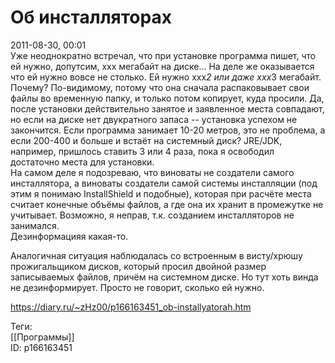 Об инсталляторах
=================

   
 2011-08-30, 00:01   
  Уже неоднократно встречал, что при установке программа пишет, что ей нужно, допутсим, xxx мегабайт на диске... На деле же оказывается что ей нужно вовсе не столько. Ей нужно xxx*2 или даже xxx*3 мегабайт. Почему? По-видимому, потому что она сначала распаковывает свои файлы во временную папку, и только потом копирует, куда просили. Да, после установки действительно занятое и заявленное места совпадают, но если на диске нет двукратного запаса -- установка успехом не закончится. Если программа занимает 10-20 метров, это не проблема, а если 200-400 и больше и встаёт на системный диск? JRE/JDK, например, пришлось ставить 3 или 4 раза, пока я освободил достаточно места для установки.   
 На самом деле я подозреваю, что виноваты не создатели самого инсталлятора, а виноваты создатели самой системы инсталляции (под этим я понимаю InstallShield и подобные), которая при расчёте места считает конечные объёмы файлов, а где она их хранит в промежутке не учитывает. Возможно, я неправ, т.к. созданием инсталляторов не занимался.   
 Дезинформацияя какая-то.   
   
 Аналогичная ситуация наблюдалась со встроенным в висту/хрюшу прожигальщиком дисков, который просил двойной размер записываемых файлов, причём на системном диске. Но тут хоть винда не дезинформирует. Просто не говорит, сколько ей нужно.   
    
 <https://diary.ru/~zHz00/p166163451_ob-installyatorah.htm>   
   
 Теги:   
 [[Программы]]   
 ID: p166163451